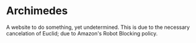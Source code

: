 # Archimedes
A website to do something, yet undetermined. This is due to the necessary cancelation of Euclid; due to Amazon's Robot Blocking policy.
